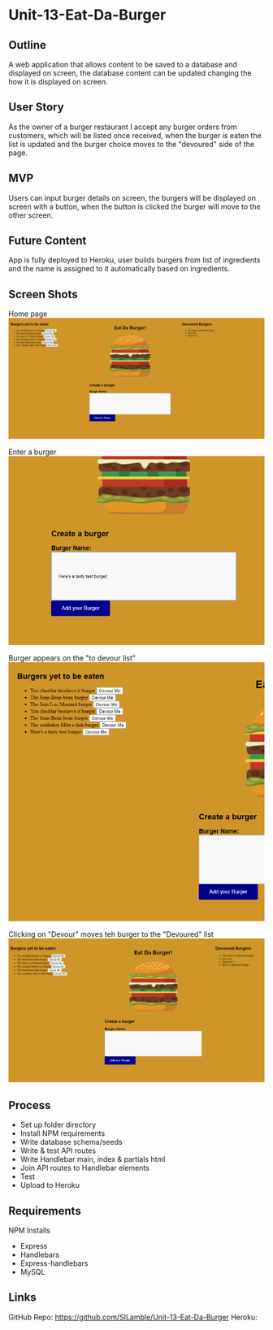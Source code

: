 # Unit-13-Eat-Da-Burger

## Outline

A web application that allows content to be saved to a database and displayed on screen, the database content can be updated changing the how it is displayed on screen. 

## User Story

As the owner of a burger restaurant I accept any burger orders from customers, which will be listed once received, when the burger is eaten the list is updated and the burger choice moves to the "devoured" side of the page.

## MVP

Users can input burger details on screen, the burgers will be displayed on screen with a button, when the button is clicked the burger will move to the other screen. 

## Future Content

App is fully deployed to Heroku, user builds burgers from list of ingredients and the name is assigned to it automatically based on ingredients.

## Screen Shots

Home page
![](/public/assets/img/Capture001.PNG)

Enter a burger
![](/public/assets/img/Capture002.PNG)

Burger appears on the "to devour list"
![](public/assets/img/Capture003.PNG)

Clicking on "Devour" moves teh burger to the "Devoured" list
![](/public/assets/img/Capture004.PNG)


## Process

* Set up folder directory
* Install NPM requirements
* Write database schema/seeds
* Write & test API routes
* Write Handlebar main, index & partials html
* Join API routes to Handlebar elements
* Test
* Upload to Heroku

## Requirements

NPM Installs

* Express
* Handlebars
* Express-handlebars
* MySQL

## Links

GitHub Repo: https://github.com/SILamble/Unit-13-Eat-Da-Burger
Heroku:
